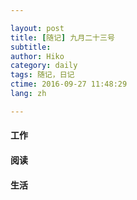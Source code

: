 ```yaml
---

layout: post  
title: [随记] 九月二十三号  
subtitle:   
author: Hiko  
category: daily
tags: 随记，日记  
ctime: 2016-09-27 11:48:29  
lang: zh  

---
```


#### 工作

#### 阅读

#### 生活